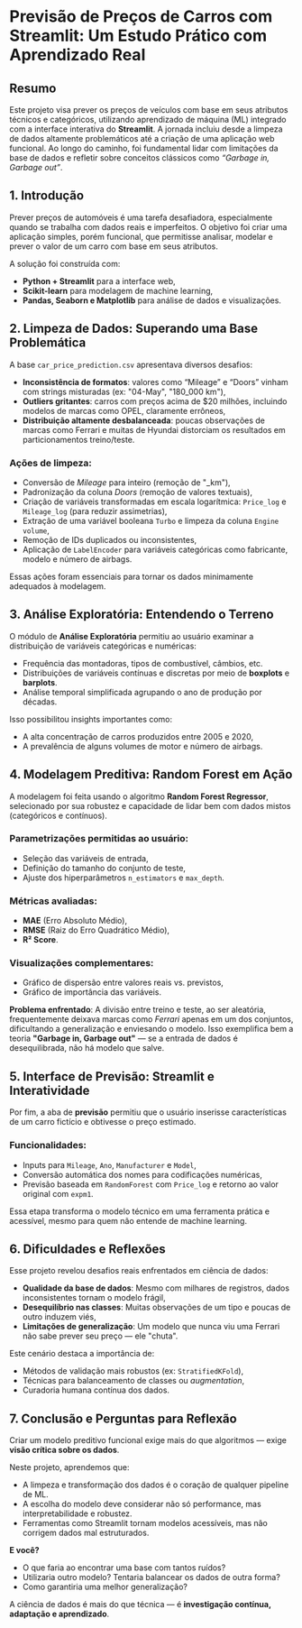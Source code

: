 # **Previsão de Preços de Carros com Streamlit: Um Estudo Prático com Aprendizado Real**

## **Resumo**

Este projeto visa prever os preços de veículos com base em seus atributos técnicos e categóricos, utilizando aprendizado de máquina (ML) integrado com a interface interativa do **Streamlit**. A jornada incluiu desde a limpeza de dados altamente problemáticos até a criação de uma aplicação web funcional. Ao longo do caminho, foi fundamental lidar com limitações da base de dados e refletir sobre conceitos clássicos como *“Garbage in, Garbage out”*.

## **1. Introdução**

Prever preços de automóveis é uma tarefa desafiadora, especialmente quando se trabalha com dados reais e imperfeitos. O objetivo foi criar uma aplicação simples, porém funcional, que permitisse analisar, modelar e prever o valor de um carro com base em seus atributos.

A solução foi construída com:
- **Python + Streamlit** para a interface web,
- **Scikit-learn** para modelagem de machine learning,
- **Pandas, Seaborn e Matplotlib** para análise de dados e visualizações.

## **2. Limpeza de Dados: Superando uma Base Problemática**

A base `car_price_prediction.csv` apresentava diversos desafios:
- **Inconsistência de formatos**: valores como “Mileage” e “Doors” vinham com strings misturadas (ex: "04-May", "180_000 km"),
- **Outliers gritantes**: carros com preços acima de $20 milhões, incluindo modelos de marcas como OPEL, claramente errôneos,
- **Distribuição altamente desbalanceada**: poucas observações de marcas como Ferrari e muitas de Hyundai distorciam os resultados em particionamentos treino/teste.

### Ações de limpeza:
- Conversão de *Mileage* para inteiro (remoção de "_km"),
- Padronização da coluna *Doors* (remoção de valores textuais),
- Criação de variáveis transformadas em escala logarítmica: `Price_log` e `Mileage_log` (para reduzir assimetrias),
- Extração de uma variável booleana `Turbo` e limpeza da coluna `Engine volume`,
- Remoção de IDs duplicados ou inconsistentes,
- Aplicação de `LabelEncoder` para variáveis categóricas como fabricante, modelo e número de airbags.

Essas ações foram essenciais para tornar os dados minimamente adequados à modelagem.

## **3. Análise Exploratória: Entendendo o Terreno**

O módulo de **Análise Exploratória** permitiu ao usuário examinar a distribuição de variáveis categóricas e numéricas:
- Frequência das montadoras, tipos de combustível, câmbios, etc.
- Distribuições de variáveis contínuas e discretas por meio de **boxplots** e **barplots**.
- Análise temporal simplificada agrupando o ano de produção por décadas.

Isso possibilitou insights importantes como:
- A alta concentração de carros produzidos entre 2005 e 2020,
- A prevalência de alguns volumes de motor e número de airbags.

## **4. Modelagem Preditiva: Random Forest em Ação**

A modelagem foi feita usando o algoritmo **Random Forest Regressor**, selecionado por sua robustez e capacidade de lidar bem com dados mistos (categóricos e contínuos).

### Parametrizações permitidas ao usuário:
- Seleção das variáveis de entrada,
- Definição do tamanho do conjunto de teste,
- Ajuste dos hiperparâmetros `n_estimators` e `max_depth`.

### Métricas avaliadas:
- **MAE** (Erro Absoluto Médio),
- **RMSE** (Raiz do Erro Quadrático Médio),
- **R² Score**.

### Visualizações complementares:
- Gráfico de dispersão entre valores reais vs. previstos,
- Gráfico de importância das variáveis.

**Problema enfrentado**: A divisão entre treino e teste, ao ser aleatória, frequentemente deixava marcas como *Ferrari* apenas em um dos conjuntos, dificultando a generalização e enviesando o modelo. Isso exemplifica bem a teoria **"Garbage in, Garbage out"** — se a entrada de dados é desequilibrada, não há modelo que salve.

## **5. Interface de Previsão: Streamlit e Interatividade**

Por fim, a aba de **previsão** permitiu que o usuário inserisse características de um carro fictício e obtivesse o preço estimado.

### Funcionalidades:
- Inputs para `Mileage`, `Ano`, `Manufacturer` e `Model`,
- Conversão automática dos nomes para codificações numéricas,
- Previsão baseada em `RandomForest` com `Price_log` e retorno ao valor original com `expm1`.

Essa etapa transforma o modelo técnico em uma ferramenta prática e acessível, mesmo para quem não entende de machine learning.

## **6. Dificuldades e Reflexões**

Esse projeto revelou desafios reais enfrentados em ciência de dados:
- **Qualidade da base de dados**: Mesmo com milhares de registros, dados inconsistentes tornam o modelo frágil,
- **Desequilíbrio nas classes**: Muitas observações de um tipo e poucas de outro induzem viés,
- **Limitações de generalização**: Um modelo que nunca viu uma Ferrari não sabe prever seu preço — ele "chuta".

Este cenário destaca a importância de:
- Métodos de validação mais robustos (ex: `StratifiedKFold`),
- Técnicas para balanceamento de classes ou *augmentation*,
- Curadoria humana contínua dos dados.

## **7. Conclusão e Perguntas para Reflexão**

Criar um modelo preditivo funcional exige mais do que algoritmos — exige **visão crítica sobre os dados**.

Neste projeto, aprendemos que:
- A limpeza e transformação dos dados é o coração de qualquer pipeline de ML.
- A escolha do modelo deve considerar não só performance, mas interpretabilidade e robustez.
- Ferramentas como Streamlit tornam modelos acessíveis, mas não corrigem dados mal estruturados.

**E você?**  
- O que faria ao encontrar uma base com tantos ruídos?
- Utilizaria outro modelo? Tentaria balancear os dados de outra forma?
- Como garantiria uma melhor generalização?

A ciência de dados é mais do que técnica — é **investigação contínua, adaptação e aprendizado**.
